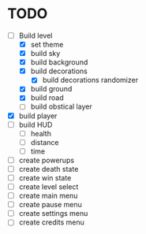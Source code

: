# TODO

- [ ] Build level
  - [x] set theme
  - [x] build sky
  - [x] build background
  - [x] build decorations
    - [x] build decorations randomizer
  - [x] build ground
  - [x] build road
  - [ ] build obstical layer
- [x] build player
- [ ] build HUD
  - [ ] health
  - [ ] distance
  - [ ] time
- [ ] create powerups
- [ ] create death state
- [ ] create win state
- [ ] create level select
- [ ] create main menu
- [ ] create pause menu
- [ ] create settings menu
- [ ] create credits menu

